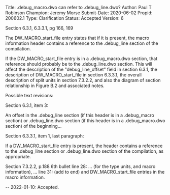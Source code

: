 Title:       .debug_macro.dwo can refer to .debug_line.dwo?
Author:      Paul T Robinson
Champion:    Jeremy Morse
Submit-Date: 2020-06-02
Propid:      200602.1
Type:        Clarification
Status:      Accepted
Version:     6

Section 6.3.1, 6.3.3.1, pg 166, 169

The DW_MACRO_start_file entry states that if it is present, the macro
information header contains a reference to the .debug_line section of the 
compilation.

If the DW_MACRO_start_file entry is in a .debug_macro.dwo section, that
reference should probably be to the .debug_line.dwo section.  This will
affect the description of the "debug_line_offset" field in section 6.3.1,
the description of DW_MACRO_start_file in section 6.3.3.1, the overall
description of split units in section 7.3.2.2, and also the diagram of
section relationship in Figure B.2 and associated notes.

Possible text revisions:

Section 6.3.1, item 3:

An offset in the .debug_line section (if this header is in a .debug_macro
section) or .debug_line.dwo section (if this header is in a .debug_macro.dwo
section) of the beginning...

Section 6.3.3.1, item 1, last paragraph:

If a DW_MACRO_start_file entry is present, the header contains a reference
to the .debug_line section or .debug_line.dwo section of the compilation,
as appropriate.

Section 7.3.2.2, p.188 6th bullet
line 28: ... (for the type units, and macro information), ...
line 31: (add to end) and DW_MACRO_start_file entries in the macro information.

--
2022-01-10:  Accepted.
